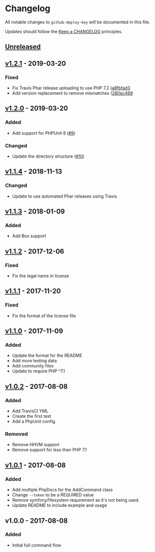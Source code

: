 # Changelog

All notable changes to `github-deploy-key` will be documented in this file.

Updates should follow the [Keep a CHANGELOG](https://keepachangelog.com) principles.

## [Unreleased]

## [v1.2.1] - 2019-03-20

### Fixed
- Fix Travis Phar release uploading to use PHP 7.2 ([a8fbfad3](a8fbfad38b0c41ae59ef8872c7be2b3fb591d764)
- Add version replacement to remove mismatches ([280ec469](280ec4694303a310826a988b1aa843c2b1450096)

## [v1.2.0] - 2019-03-20

### Added
- Add support for PHPUnit 8 ([#9](https://github.com/pxgamer/github-deploy-key/pull/9))

### Changed
- Update the directory structure ([#10](https://github.com/pxgamer/github-deploy-key/pull/10))

## [v1.1.4] - 2018-11-13

### Changed
- Update to use automated Phar releases using Travis

## [v1.1.3] - 2018-01-09

### Added
- Add Box support

## [v1.1.2] - 2017-12-06

### Fixed
- Fix the legal name in license

## [v1.1.1] - 2017-11-20

### Fixed
- Fix the format of the license file

## [v1.1.0] - 2017-11-09

### Added
- Update the format for the README
- Add more testing data
- Add community files
- Update to require PHP ^7.1

## [v1.0.2] - 2017-08-08

### Added
- Add TravisCI YML
- Create the first test
- Add a PhpUnit config

### Removed
- Remove HHVM support
- Remove support for less than PHP 7.1

## [v1.0.1] - 2017-08-08

### Added
- Add multiple PhpDocs for the AddCommand class
- Change `--token` to be a REQUIRED value
- Remove symfony/filesystem requirement as it's not being used.
- Update README to include example and usage

## v1.0.0 - 2017-08-08

### Added
- Initial full command flow

[Unreleased]: https://github.com/pxgamer/github-deploy-key/compare/master...develop
[v1.2.1]: https://github.com/pxgamer/github-deploy-key/compare/v1.2.0...v1.2.1
[v1.2.0]: https://github.com/pxgamer/github-deploy-key/compare/v1.1.4...v1.2.0
[v1.1.4]: https://github.com/pxgamer/github-deploy-key/compare/v1.1.3...v1.1.4
[v1.1.3]: https://github.com/pxgamer/github-deploy-key/compare/v1.1.2...v1.1.3
[v1.1.2]: https://github.com/pxgamer/github-deploy-key/compare/v1.1.1...v1.1.2
[v1.1.1]: https://github.com/pxgamer/github-deploy-key/compare/v1.1.0...v1.1.1
[v1.1.0]: https://github.com/pxgamer/github-deploy-key/compare/v1.0.2...v1.1.0
[v1.0.2]: https://github.com/pxgamer/github-deploy-key/compare/v1.0.1...v1.0.2
[v1.0.1]: https://github.com/pxgamer/github-deploy-key/compare/v1.0.0...v1.0.1
